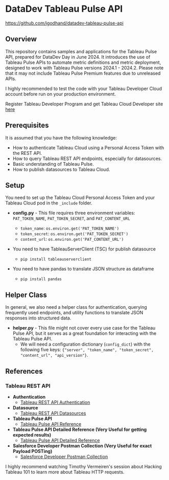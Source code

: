 # DataDev Tableau Pulse API
https://github.com/igodhand/datadev-tableau-pulse-api

## Overview
This repository contains samples and applications for the Tableau Pulse API, prepared for DataDev Day in June 2024. It introduces the use of Tableau Pulse APIs to automate metric definitions and metric deployment, designed to work with Tableau Pulse versions 2024.1 - 2024.2. Please note that it may not include Tableau Pulse Premium features due to unreleased APIs.

I highly recommended to test the code with your Tableau Developer Cloud account before run on your production environment.

Register Tableau Developer Program and get Tableau Cloud Developer site [here](https://www.tableau.com/community/datadev) 

## Prerequisites
It is assumed that you have the following knowledge:
* How to authenticate Tableau Cloud using a Personal Access Token with the REST API.
* How to query Tableau REST API endpoints, especially for datasources.
* Basic understanding of Tableau Pulse.
* How to publish datasources to Tableau Cloud.

## Setup
You need to set up the Tableau Cloud Personal Access Token and your Tableau Cloud pod in the `_include` folder.

* **config.py** - This file requires three environment variables: `PAT_TOKEN_NAME`, `PAT_TOKEN_SECRET`, and `PAT_CONTENT_URL`
    * `token_name`: `os.environ.get('PAT_TOKEN_NAME')`
    * `token_secret`: `os.environ.get('PAT_TOKEN_SECRET')`
    * `content_url`: `os.environ.get('PAT_CONTENT_URL')`


* You need to have TableauServerClient (TSC) for publish datasource
  * `pip install tableauserverclient`


* You need to have pandas to translate JSON structure as dataframe
  * `pip install pandas`

## Helper Class
In general, we also need a helper class for authentication, querying frequently used endpoints, and utility functions to translate JSON responses into structured data.

* **helper.py** - This file might not cover every use case for the Tableau Pulse API, but it serves as a great foundation for interacting with the Tableau Pulse API.
    * We will need a configuration dictionary (`config_dict`) with the following five keys: `{"server", "token_name", "token_secret", "content_url", "api_version"}`.


## References

### Tableau REST API

* **Authentication**
    * [Tableau REST API Authentication](https://help.tableau.com/current/api/rest_api/en-us/REST/rest_api_concepts_auth.htm)
* **Datasource**
    * [Tableau REST API Datasources](https://help.tableau.com/current/api/rest_api/en-us/REST/rest_api_ref_data_sources.htm)
* **Tableau Pulse API**
    * [Tableau Pulse API Reference](https://help.tableau.com/current/api/rest_api/en-us/REST/rest_api_ref_pulse.htm)
* **Tableau Pulse API Detailed Reference (Very Useful for getting expected results)**
    * [Tableau Pulse API Detailed Reference](https://help.tableau.com/current/api/rest_api/en-us/REST/TAG/index.html#tag/Pulse-Methods)
* **Salesforce Developer Postman Collection (Very Useful for exact Payload POSTing)**
    * [Salesforce Developer Postman Collection](https://www.postman.com/salesforce-developers/workspace/salesforce-developers/folder/12721794-d04fce0e-38f8-4bf0-8bca-978f0364c919)

I highly recommend watching Timothy Vermeiren's session about Hacking Tableau 101 to learn more about Tableau HTTP requests.
